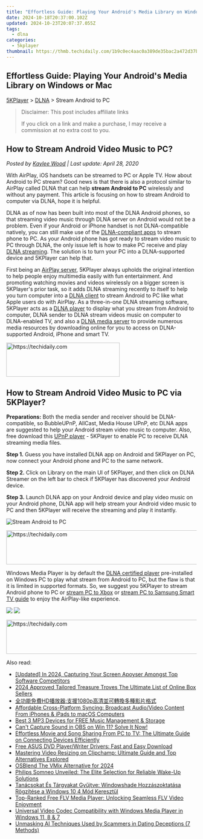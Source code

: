 ```yaml
---
title: "Effortless Guide: Playing Your Android's Media Library on Windows or Mac"
date: 2024-10-18T20:37:00.102Z
updated: 2024-10-23T20:07:37.055Z
tags:
  - dlna
categories:
  - 5kplayer
thumbnail: https://thmb.techidaily.com/1b9c0ec4aac0a389de35bac2a472d37b33435d994c1a8448795d8b564ff658a3.jpg
---
```


## Effortless Guide: Playing Your Android's Media Library on Windows or Mac

[5KPlayer](https://tools.techidaily.com/5kplayer/products/) \> [DLNA](https://tools.techidaily.com/5kplayer/dlna/) \> Stream Android to PC

>  Disclaimer: This post includes affiliate links
>
>  If you click on a link and make a purchase, I may receive a commission at no extra cost to you.
>

## How to Stream Android Video Music to PC?

 _Posted by [Kaylee Wood](https://www.quora.com/profile/Amanda-Hu-21) | Last update: April 28, 2020_

With AirPlay, iOS handsets can be streamed to PC or Apple TV. How about Android to PC stream? Good news is that there is also a protocol similar to AirPlay called DLNA that can help **stream Android to PC** wirelessly and without any payment. This article is focusing on how to stream Android to computer via DLNA, hope it is helpful.

DLNA as of now has been built into most of the DLNA Android phones, so that streaming video music through DLNA server on Android would not be a problem. Even if your Android or iPhone handset is not DLNA-compatible natively, you can still make use of the [DLNA-compliant apps](https://tools.techidaily.com/5kplayer/dlna/) to stream phone to PC. As your Android phone has got ready to stream video music to PC through DLNA, the only issue left is how to make PC receive and play [DLNA streaming](https://tools.techidaily.com/5kplayer/dlna/). The solution is to turn your PC into a DLNA-supported device and 5KPlayer can help that.

First being an [AirPlay server](https://tools.techidaily.com/5kplayer/airplay/), 5KPlayer always upholds the original intention to help people enjoy multimedia easily with fun entertainment. And promoting watching movies and videos wirelessly on a bigger screen is 5KPlayer's prior task, so it adds DLNA streaming recently to itself to help you turn computer into a [DLNA client](https://tools.techidaily.com/5kplayer/dlna/) to stream Android to PC like what Apple users do with AirPlay. As a three-in-one DLNA streaming software, 5KPlayer acts as a [DLNA player](https://tools.techidaily.com/5kplayer/dlna/) to display what you stream from Android to computer, DLNA sender to DLNA stream videos music on computer to DLNA-enabled TV, and also a [DLNA media server](https://tools.techidaily.com/5kplayer/dlna/) to provide numerous media resources by downloading online for you to access on DLNA-supported Android, iPhone and smart TV.

<!-- affiliate ads begin -->
<a href="https://laganoo.pxf.io/c/5597632/1528693/16446" target="_top" id="1528693">
  <img src="//a.impactradius-go.com/display-ad/16446-1528693" border="0" alt="https://techidaily.com" width="300" height="90"/>
</a>
<img height="0" width="0" src="https://laganoo.pxf.io/i/5597632/1528693/16446" style="position:absolute;visibility:hidden;" border="0" />
<!-- affiliate ads end -->

## How to Stream Android Video Music to PC via 5KPlayer?

**Preparations:** Both the media sender and receiver should be DLNA-compatible, so BubbleUPnP, AllCast, Media House UPnP, etc DLNA apps are suggested to help your Android stream video music to computer. Also, free download this [UPnP player](https://tools.techidaily.com/5kplayer/dlna/) \- 5KPlayer to enable PC to receive DLNA streaming media files.

**Step 1.** Guess you have installed DLNA app on Android and 5KPlayer on PC, now connect your Android phone and PC to the same network.

**Step 2.** Click on Library on the main UI of 5KPlayer, and then click on DLNA Streamer on the left bar to check if 5KPlayer has discovered your Android device.

**Step 3.** Launch DLNA app on your Android device and play video music on your Android phone, DLNA app will help stream your Android video music to PC and then 5KPlayer will receive the streaming and play it instantly.

![Stream Android to PC](https://www.5kplayer.com/dlna/img/dlna-player.jpg) 

<!-- affiliate ads begin -->
<a href="https://appsumo.8odi.net/c/5597632/2094477/7443" target="_top" id="2094477">
  <img src="//a.impactradius-go.com/display-ad/7443-2094477" border="0" alt="https://techidaily.com" width="728" height="90"/>
</a>
<img height="0" width="0" src="https://appsumo.8odi.net/i/5597632/2094477/7443" style="position:absolute;visibility:hidden;" border="0" />
<!-- affiliate ads end -->

Windows Media Player is by default the [DLNA certified player](https://tools.techidaily.com/5kplayer/dlna/) pre-installed on Windows PC to play what stream from Android to PC, but the flaw is that it is limited in supported formats. So, we suggest you 5KPlayer to stream Android phone to PC or [stream PC to Xbox](https://tools.techidaily.com/5kplayer/dlna/) or [stream PC to Samsung Smart TV guide](https://tools.techidaily.com/5kplayer/dlna/) to enjoy the AirPlay-like experience.

[![](https://www.5kplayer.com/dlna/../button/freedownwhitewin.png)](https://tools.techidaily.com/5kplayer/products/) [![](https://www.5kplayer.com/dlna/../button/freedownbackmac.png)](https://tools.techidaily.com/5kplayer/products/)

<!-- affiliate ads begin -->
<a href="https://ephamedtechinc.pxf.io/c/5597632/2137218/26400" target="_top" id="2137218">
  <img src="//a.impactradius-go.com/display-ad/26400-2137218" border="0" alt="https://techidaily.com" width="728" height="90"/>
</a>
<img height="0" width="0" src="https://ephamedtechinc.pxf.io/i/5597632/2137218/26400" style="position:absolute;visibility:hidden;" border="0" />
<!-- affiliate ads end -->

<ins class="adsbygoogle"
     style="display:block"
     data-ad-format="autorelaxed"
     data-ad-client="ca-pub-7571918770474297"
     data-ad-slot="1223367746"></ins>

<ins class="adsbygoogle"
     style="display:block"
     data-ad-client="ca-pub-7571918770474297"
     data-ad-slot="8358498916"
     data-ad-format="auto"
     data-full-width-responsive="true"></ins>

<span class="atpl-alsoreadstyle">Also read:</span>
<div><ul>
<li><a href="https://screen-sharing-recording.techidaily.com/updated-in-2024-capturing-your-screen-apoyser-amongst-top-software-competitors/"><u>[Updated] In 2024, Capturing Your Screen Apoyser Amongst Top Software Competitors</u></a></li>
<li><a href="https://fox-friendly.techidaily.com/2024-approved-tailored-treasure-troves-the-ultimate-list-of-online-box-sellers/"><u>2024 Approved Tailored Treasure Troves The Ultimate List of Online Box Sellers</u></a></li>
<li><a href="https://media-tips.techidaily.com/hd1080p/"><u>全功能免費HD播放器:支援1080p高清並可轉換多種影片格式</u></a></li>
<li><a href="https://media-tips.techidaily.com/affordable-cross-platform-syncing-broadcast-audiovideo-content-from-iphones-and-ipads-to-macos-computers/"><u>Affordable Cross-Platform Syncing: Broadcast Audio/Video Content From iPhones & iPads to macOS Computers</u></a></li>
<li><a href="https://media-tips.techidaily.com/best-3-mp3-devices-for-free-music-management-and-storage/"><u>Best 3 MP3 Devices for FREE Music Management & Storage</u></a></li>
<li><a href="https://win11-tips.techidaily.com/1719348732386-cant-capture-sound-in-obs-on-win-11-solve-it-now/"><u>Can't Capture Sound in OBS on Win 11? Solve It Now!</u></a></li>
<li><a href="https://media-tips.techidaily.com/effortless-movie-and-song-sharing-from-pc-to-tv-the-ultimate-guide-on-connecting-devices-efficiently/"><u>Effortless Movie and Song Sharing From PC to TV: The Ultimate Guide on Connecting Devices Efficiently</u></a></li>
<li><a href="https://hardware-updates.techidaily.com/free-asus-dvd-playerwriter-drivers-fast-and-easy-download/"><u>Free ASUS DVD Player/Writer Drivers: Fast and Easy Download</u></a></li>
<li><a href="https://vp-tips.techidaily.com/mastering-video-resizing-on-clipchamp-ultimate-guide-and-top-alternatives-explored/"><u>Mastering Video Resizing on Clipchamp: Ultimate Guide and Top Alternatives Explored</u></a></li>
<li><a href="https://extra-support.techidaily.com/osblend-the-vmix-alternative-for-2024/"><u>OSBlend The VMix Alternative for 2024</u></a></li>
<li><a href="https://buynow-reviews.techidaily.com/philips-somneo-unveiled-the-elite-selection-for-reliable-wake-up-solutions/"><u>Philips Somneo Unveiled: The Elite Selection for Reliable Wake-Up Solutions</u></a></li>
<li><a href="https://some-approaches.techidaily.com/tanacsokat-es-targyakat-gyujtve-windowshade-hozzaszoktatasa-rogzitese-a-windows-10-4-mod-keresztul/"><u>Tanácsokat És Tárgyakat Gyűjtve: Windowshade Hozzászoktatása Rögzítése a Windows 10 4 Mód Keresztül</u></a></li>
<li><a href="https://media-tips.techidaily.com/top-ranked-free-flv-media-player-unlocking-seamless-flv-video-enjoyment/"><u>Top-Ranked Free FLV Media Player: Unlocking Seamless FLV Video Enjoyment</u></a></li>
<li><a href="https://media-tips.techidaily.com/universal-video-codec-compatibility-with-windows-media-player-in-windows-11-8-and-7/"><u>Universal Video Codec Compatibility with Windows Media Player in Windows 11, 8 & 7</u></a></li>
<li><a href="https://tech-revival.techidaily.com/unmasking-ai-techniques-used-by-scammers-in-dating-deceptions-7-methods/"><u>Unmasking AI Techniques Used by Scammers in Dating Deceptions (7 Methods)</u></a></li>
</ul></div>

